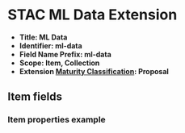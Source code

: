 # STAC ML Data Extension

- **Title: ML Data**
- **Identifier: ml-data**
- **Field Name Prefix: ml-data**
- **Scope: Item, Collection**
- **Extension [Maturity Classification](https://github.com/radiantearth/stac-api-spec/blob/master/extensions/README.md#extension-maturity): Proposal**



## Item fields

### Item properties example